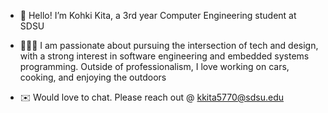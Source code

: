 - 👋 Hello! I’m Kohki Kita, a 3rd year Computer Engineering student at SDSU

- 🧑🏻‍💻 I am passionate about pursuing the intersection of tech and design, with a strong interest in software engineering and embedded systems programming. Outside of professionalism, I love working on cars, cooking, and enjoying the outdoors

- ✉️ Would love to chat. Please reach out @ kkita5770@sdsu.edu

